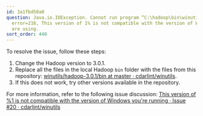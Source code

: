 ```yaml
---
id: 3a1fbd50a0
question: Java.io.IOException. Cannot run program “C:\hadoop\bin\winutils.exe”. CreateProcess
  error=216, This version of 1% is not compatible with the version of Windows you
  are using.
sort_order: 440
---
```


To resolve the issue, follow these steps:

1. Change the Hadoop version to 3.0.1.
2. Replace all the files in the local Hadoop `bin` folder with the files from this repository: [winutils/hadoop-3.0.1/bin at master · cdarlint/winutils](https://github.com/cdarlint/winutils/tree/master/hadoop-3.0.1/bin).
3. If this does not work, try other versions available in the repository.

For more information, refer to the following issue discussion: [This version of %1 is not compatible with the version of Windows you're running · Issue #20 · cdarlint/winutils](https://github.com/cdarlint/winutils/issues/20)